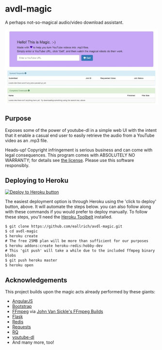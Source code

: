 avdl-magic
==========
A perhaps not-so-magical audio/video download assistant.

![Screenshot of a fresh instance](/docs/fresh.jpg?raw=true "A freshly loaded instance")

Purpose
-------
Exposes some of the power of youtube-dl in a simple web UI with the intent that
it enable a casual end user to easily retrieve the audio from a YouTube video
as an .mp3 file.

Heads-up! Copyright infringement is serious business and can come with legal
consequences. This program comes with ABSOLUTELY NO WARRANTY; for details
see [the license](/LICENSE). Please use this software responsibly.

Deploying to Heroku
-------------------
[![Deploy to Heroku button](https://www.herokucdn.com/deploy/button.svg)](https://heroku.com/deploy?template=https://github.com/eallrich/avdl-magic/tree/heroku_button)

The easiest deployment option is through Heroku using the 'click to deploy'
button, above. It will automate the steps below. you can also follow along with
these commands if you would prefer to deploy manually. To follow these steps,
you'll need the [Heroku Toolbelt](https://toolbelt.heroku.com/) installed.

```shell
$ git clone https://github.com/eallrich/avdl-magic.git
$ cd avdl-magic
$ heroku create
# The free 25MB plan will be more than sufficient for our purposes
$ heroku addons:create heroku-redis:hobby-dev
# This 'git push' will take a while due to the included ffmpeg binary blobs
$ git push heroku master
$ heroku open
```

Acknowledgements
----------------
This project builds upon the magic acts already performed by these giants:
+ [AngularJS](https://angularjs.org/)
+ [Bootstrap](http://getbootstrap.com/)
+ [FFmpeg](https://www.ffmpeg.org/) via [John Van Sickle's FFmpeg Builds](http://johnvansickle.com/ffmpeg/)
+ [Flask](http://flask.pocoo.org/)
+ [Redis](http://redis.io/)
+ [Requests](http://docs.python-requests.org/)
+ [RQ](http://python-rq.org/)
+ [youtube-dl](https://rg3.github.io/youtube-dl/)
+ And many more, too!
